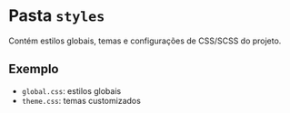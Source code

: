 # Pasta `styles`

Contém estilos globais, temas e configurações de CSS/SCSS do projeto.

## Exemplo

- `global.css`: estilos globais
- `theme.css`: temas customizados 